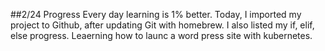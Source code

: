 ##2/24 Progress
Every day learning is 1% better. Today, I imported my project to Github, after updating Git with homebrew. I also listed my if, elif, else progress. Leaerning how to launc a word press site with kubernetes. 
